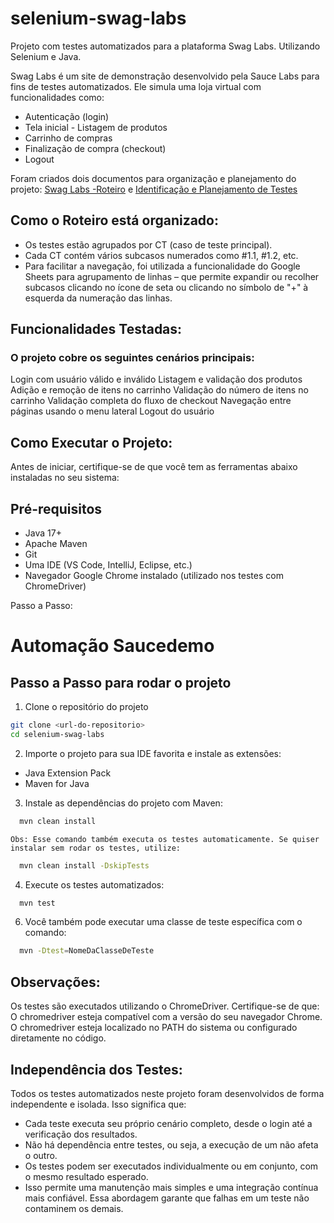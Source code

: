 # selenium-swag-labs
Projeto com testes automatizados para a plataforma Swag Labs. Utilizando Selenium e Java.

Swag Labs é um site de demonstração desenvolvido pela Sauce Labs para fins de testes automatizados. Ele simula uma loja virtual com funcionalidades como:

- Autenticação (login)
- Tela inicial - Listagem de produtos
- Carrinho de compras
- Finalização de compra (checkout)
- Logout

Foram criados dois documentos para organização e planejamento do projeto:
[Swag Labs -Roteiro](https://docs.google.com/spreadsheets/d/16XS63v6QGScx431QsICrOG694evS26oM/edit?usp=sharing&ouid=114784664121049974449&rtpof=true&sd=true) e 
[Identificação e Planejamento de Testes](https://docs.google.com/document/d/1p8H10PrEHsa9A97XkJTRZkm-eeK0ndq3qlfpuUfEGBY/edit?usp=sharing)

## Como o Roteiro está organizado:
- Os testes estão agrupados por CT (caso de teste principal).
- Cada CT contém vários subcasos numerados como #1.1, #1.2, etc.
- Para facilitar a navegação, foi utilizada a funcionalidade do Google Sheets para agrupamento de linhas – que permite expandir ou recolher subcasos clicando no ícone de seta ou clicando no símbolo de "+" à esquerda da numeração das linhas.

## Funcionalidades Testadas:
### O projeto cobre os seguintes cenários principais:

Login com usuário válido e inválido
Listagem e validação dos produtos
Adição e remoção de itens no carrinho
Validação do número de itens no carrinho
Validação completa do fluxo de checkout
Navegação entre páginas usando o menu lateral
Logout do usuário

## Como Executar o Projeto:
Antes de iniciar, certifique-se de que você tem as ferramentas abaixo instaladas no seu sistema:

## Pré-requisitos
- Java 17+
- Apache Maven
- Git
- Uma IDE (VS Code, IntelliJ, Eclipse, etc.)
- Navegador Google Chrome instalado (utilizado nos testes com ChromeDriver)

Passo a Passo:
# Automação Saucedemo

## Passo a Passo para rodar o projeto

1. Clone o repositório do projeto

```bash
git clone <url-do-repositorio>
cd selenium-swag-labs
```
2. Importe o projeto para sua IDE favorita e instale as extensões:
- Java Extension Pack
- Maven for Java
3. Instale as dependências do projeto com Maven:
```bash
  mvn clean install
```
`Obs: Esse comando também executa os testes automaticamente.
Se quiser instalar sem rodar os testes, utilize:`
```bash
  mvn clean install -DskipTests
```
4. Execute os testes automatizados:
```bash
  mvn test
```
6. Você também pode executar uma classe de teste específica com o comando:
```bash
  mvn -Dtest=NomeDaClasseDeTeste
```

## Observações:
Os testes são executados utilizando o ChromeDriver. Certifique-se de que:
O chromedriver esteja compatível com a versão do seu navegador Chrome.
O chromedriver esteja localizado no PATH do sistema ou configurado diretamente no código.

## Independência dos Testes:
Todos os testes automatizados neste projeto foram desenvolvidos de forma independente e isolada. Isso significa que:
- Cada teste executa seu próprio cenário completo, desde o login até a verificação dos resultados.
- Não há dependência entre testes, ou seja, a execução de um não afeta o outro.
- Os testes podem ser executados individualmente ou em conjunto, com o mesmo resultado esperado.
- Isso permite uma manutenção mais simples e uma integração contínua mais confiável.
Essa abordagem garante que falhas em um teste não contaminem os demais.




